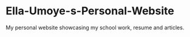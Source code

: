 # Ella-Umoye-s-Personal-Website
My personal website showcasing my school work, resume and articles.

